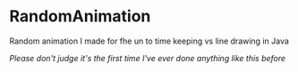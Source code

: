 RandomAnimation
===============

Random animation I made for fhe un to time keeping vs line drawing in Java

*Please don't judge it's the first time I've ever done anything like this before*
